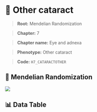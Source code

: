 # 🧪 Other cataract

> **Root:** Mendelian Randomization

> **Chapter:** 7  

> **Chapter name:** Eye and adnexa

> **Phenotype:** Other cataract  

> **Code:** `H7_CATARACTOTHER`

## 🧬 Mendelian Randomization  

<img src="/MR/Figures/Forward/H7_CATARACTOTHER.png"/>

## 📊 Data Table

<CsvTableMRF src="/MR_Data/Forward/H7_CATARACTOTHER.csv"/>
